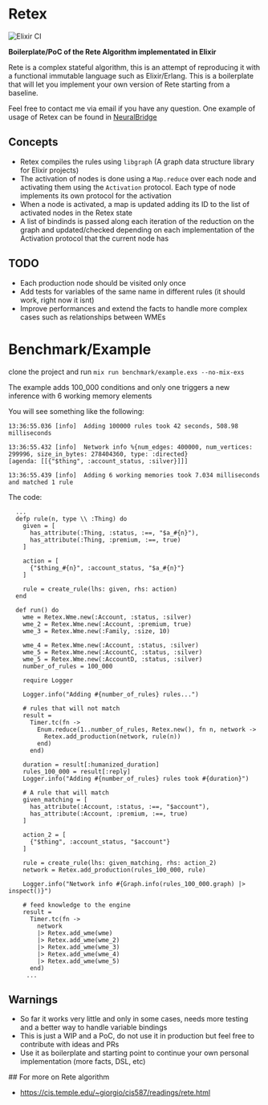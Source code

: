 # Retex

![Elixir CI](https://github.com/lorenzosinisi/retex/workflows/Elixir%20CI/badge.svg)

**Boilerplate/PoC of the Rete Algorithm implementated in Elixir**

Rete is a complex stateful algorithm, this is an attempt of reproducing it with a functional immutable language
such as Elixir/Erlang. This is a boilerplate that will let you implement your own version of Rete starting from a baseline.

Feel free to contact me via email if you have any question. One example of usage of Retex can be found in [NeuralBridge](https://github.com/lorenzosinisi/neural_bridge)

## Concepts

- Retex compiles the rules using `libgraph` (A graph data structure library for Elixir projects)
- The activation of nodes is done using a `Map.reduce` over each node and activating them
using the `Activation` protocol. Each type of node implements its own protocol for the activation
- When a node is activated, a map is updated adding its ID to the list of activated nodes in the Retex state
- A list of bindinds is passed along each iteration of the reduction on the graph and updated/checked depending on each implementation of the Activation protocol that the current node has


## TODO

- Each production node should be visited only once
- Add tests for variables of the same name in different rules (it should work, right now it isnt)
- Improve performances and extend the facts to handle more complex cases such as relationships between WMEs

# Benchmark/Example

clone the project and run `mix run benchmark/example.exs --no-mix-exs`

The example adds 100_000 conditions and only one triggers a new inference with 6 working memory elements

You will see something like the following:

```
13:36:55.036 [info]  Adding 100000 rules took 42 seconds, 508.98 milliseconds

13:36:55.432 [info]  Network info %{num_edges: 400000, num_vertices: 299996, size_in_bytes: 278404360, type: :directed}
[agenda: [[{"$thing", :account_status, :silver}]]]

13:36:55.439 [info]  Adding 6 working memories took 7.034 milliseconds and matched 1 rule
```

The code: 

```
  ...
  defp rule(n, type \\ :Thing) do
    given = [
      has_attribute(:Thing, :status, :==, "$a_#{n}"),
      has_attribute(:Thing, :premium, :==, true)
    ]

    action = [
      {"$thing_#{n}", :account_status, "$a_#{n}"}
    ]

    rule = create_rule(lhs: given, rhs: action)
  end

  def run() do
    wme = Retex.Wme.new(:Account, :status, :silver)
    wme_2 = Retex.Wme.new(:Account, :premium, true)
    wme_3 = Retex.Wme.new(:Family, :size, 10)

    wme_4 = Retex.Wme.new(:Account, :status, :silver)
    wme_5 = Retex.Wme.new(:AccountC, :status, :silver)
    wme_5 = Retex.Wme.new(:AccountD, :status, :silver)
    number_of_rules = 100_000

    require Logger

    Logger.info("Adding #{number_of_rules} rules...")
   
    # rules that will not match
    result =
      Timer.tc(fn ->
        Enum.reduce(1..number_of_rules, Retex.new(), fn n, network ->
          Retex.add_production(network, rule(n))
        end)
      end)

    duration = result[:humanized_duration]
    rules_100_000 = result[:reply]
    Logger.info("Adding #{number_of_rules} rules took #{duration}")
   
    # A rule that will match 
    given_matching = [
      has_attribute(:Account, :status, :==, "$account"),
      has_attribute(:Account, :premium, :==, true)
    ]

    action_2 = [
      {"$thing", :account_status, "$account"}
    ]

    rule = create_rule(lhs: given_matching, rhs: action_2)
    network = Retex.add_production(rules_100_000, rule)

    Logger.info("Network info #{Graph.info(rules_100_000.graph) |> inspect()}")

    # feed knowledge to the engine
    result =
      Timer.tc(fn ->
        network
        |> Retex.add_wme(wme)
        |> Retex.add_wme(wme_2)
        |> Retex.add_wme(wme_3)
        |> Retex.add_wme(wme_4)
        |> Retex.add_wme(wme_5)
      end)
     ...
```

## Warnings

- So far it works very little and only in some cases, needs more testing and a better way to handle variable bindings
- This is just a WIP and a PoC, do not use it in production but feel free to contribute with ideas and PRs
- Use it as boilerplate and starting point to continue your own personal implementation (more facts, DSL, etc)

## For more on Rete algorithm
- https://cis.temple.edu/~giorgio/cis587/readings/rete.html
